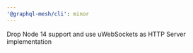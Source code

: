 ```yaml
---
'@graphql-mesh/cli': minor
---
```


Drop Node 14 support and use uWebSockets as HTTP Server implementation
